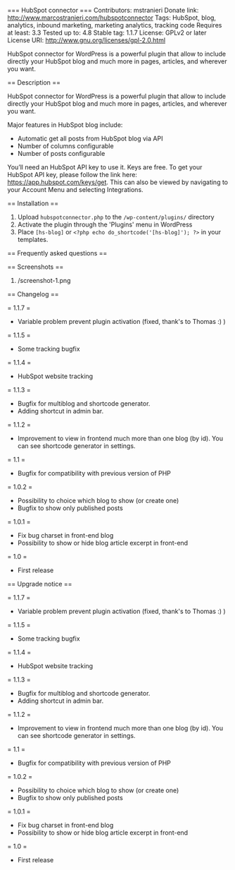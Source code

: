 === HubSpot connector ===
Contributors: mstranieri
Donate link: http://www.marcostranieri.com/hubspotconnector
Tags: HubSpot, blog, analytics, inbound marketing, marketing analytics, tracking code
Requires at least: 3.3
Tested up to: 4.8
Stable tag: 1.1.7
License: GPLv2 or later
License URI: http://www.gnu.org/licenses/gpl-2.0.html

HubSpot connector for WordPress is a powerful plugin that allow to include directly your HubSpot blog and much more in pages, articles, and wherever you want.

== Description ==

HubSpot connector for WordPress is a powerful plugin that allow to include directly your HubSpot blog and much more in pages, articles, and wherever you want.
 
Major features in HubSpot blog include:
 
*   Automatic get all posts from HubSpot blog via API
*   Number of columns configurable
*   Number of posts configurable
 
You’ll need an HubSpot API key to use it. Keys are free. To get your HubSpot API key, please follow the link here: https://app.hubspot.com/keys/get. This can also be viewed by navigating to your Account Menu and selecting Integrations.

== Installation ==

1. Upload `hubspotconnector.php` to the `/wp-content/plugins/` directory
1. Activate the plugin through the 'Plugins' menu in WordPress
1. Place `[hs-blog]` or `<?php echo do_shortcode('[hs-blog]'); ?>` in your templates.

== Frequently asked questions ==



== Screenshots ==

1. /screenshot-1.png

== Changelog ==

= 1.1.7 =
* Variable problem prevent plugin activation (fixed, thank's to Thomas :) )

= 1.1.5 =
* Some tracking bugfix

= 1.1.4 =
* HubSpot website tracking

= 1.1.3 =
* Bugfix for multiblog and shortcode generator.
* Adding shortcut in admin bar.

= 1.1.2 =
* Improvement to view in frontend much more than one blog (by id). You can see shortcode generator in settings.

= 1.1 =
* Bugfix for compatibility with previous version of PHP

= 1.0.2 =
* Possibility to choice which blog to show (or create one)
* Bugfix to show only published posts

= 1.0.1 =
* Fix bug charset in front-end blog
* Possibility to show or hide blog article excerpt in front-end 

= 1.0 =
* First release

== Upgrade notice ==


= 1.1.7 =
* Variable problem prevent plugin activation (fixed, thank's to Thomas :) )

= 1.1.5 =
* Some tracking bugfix

= 1.1.4 =
* HubSpot website tracking

= 1.1.3 =
* Bugfix for multiblog and shortcode generator.
* Adding shortcut in admin bar.

= 1.1.2 =
* Improvement to view in frontend much more than one blog (by id). You can see shortcode generator in settings.

= 1.1 =
* Bugfix for compatibility with previous version of PHP

= 1.0.2 =
* Possibility to choice which blog to show (or create one)
* Bugfix to show only published posts

= 1.0.1 =
* Fix bug charset in front-end blog
* Possibility to show or hide blog article excerpt in front-end 

= 1.0 =
* First release